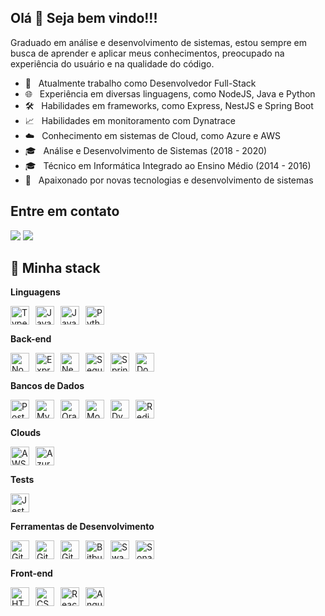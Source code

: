 ## Olá 👋 Seja bem vindo!!!

Graduado em análise e desenvolvimento de sistemas, estou sempre em busca de aprender e aplicar meus conhecimentos, preocupado na experiência do usuário e na qualidade do código.

- 💼 &nbsp; Atualmente trabalho como Desenvolvedor Full-Stack
- 🌐 &nbsp; Experiência em diversas linguagens, como NodeJS, Java e Python 
- 🛠️ &nbsp; Habilidades em frameworks, como Express, NestJS e Spring Boot
- 📈 &nbsp; Habilidades em monitoramento com Dynatrace
- ☁️ &nbsp; Conhecimento em sistemas de Cloud, como Azure e AWS
- 🎓 &nbsp; Análise e Desenvolvimento de Sistemas (2018 - 2020)
- 🎓 &nbsp; Técnico em Informática Integrado ao Ensino Médio (2014 - 2016)
- 🚀 &nbsp; Apaixonado por novas tecnologias e desenvolvimento de sistemas

## Entre em contato

<div> 
    <a href = "mailto:felipe.pires.soaresti@gmail.com"><img src="https://img.shields.io/badge/-Gmail-%23333?style=for-the-badge&logo=gmail&logoColor=white" target="_blank"></a>
    <a href="https://www.linkedin.com/in/felipe-pires-soares" target="_blank"><img src="https://img.shields.io/badge/-LinkedIn-%230077B5?style=for-the-badge&logo=linkedin&logoColor=white" target="_blank"></a> 
</div>

## 🚀 Minha stack 

**Linguagens**

<div style="display: flex; flex-wrap: wrap; gap: 10px;">
    <img src="https://cdn.jsdelivr.net/gh/devicons/devicon/icons/typescript/typescript-original.svg" alt="TypeScript" width="30" height="30"/>
    <img src="https://cdn.jsdelivr.net/gh/devicons/devicon/icons/javascript/javascript-original.svg" alt="JavaScript" width="30" height="30"/>
    <img src="https://cdn.jsdelivr.net/gh/devicons/devicon@latest/icons/java/java-original.svg" alt="Java" width="30" height="30"/>
    <img src="https://cdn.jsdelivr.net/gh/devicons/devicon@latest/icons/python/python-original.svg" alt="Python" width="30" height="30"/>
</div>

**Back-end**

<div style="display: flex; flex-wrap: wrap; gap: 10px;">
    <img src="https://cdn.jsdelivr.net/gh/devicons/devicon/icons/nodejs/nodejs-original.svg" alt="Node.js" width="30" height="30" />
    <img src="https://cdn.jsdelivr.net/gh/devicons/devicon@latest/icons/express/express-original-wordmark.svg" alt="Express" width="30" height="30"/>
    <img src="https://cdn.jsdelivr.net/gh/devicons/devicon@latest/icons/nestjs/nestjs-original.svg" alt="NestJS" width="30" height="30"/>
    <img src="https://cdn.jsdelivr.net/gh/devicons/devicon@latest/icons/sequelize/sequelize-original.svg" alt="Sequelize" width="30" height="30"/>
    <img src="https://cdn.jsdelivr.net/gh/devicons/devicon@latest/icons/spring/spring-original.svg" alt="Spring" width="30" height="30"/>
    <img src="https://cdn.jsdelivr.net/gh/devicons/devicon/icons/docker/docker-original.svg" alt="Docker" width="30" height="30"/>
</div>

**Bancos de Dados**

<div style="display: flex; flex-wrap: wrap; gap: 10px;">
    <img src="https://cdn.jsdelivr.net/gh/devicons/devicon@latest/icons/postgresql/postgresql-original.svg" alt="PostgreSQL" width="30" height="30"/>
    <img src="https://cdn.jsdelivr.net/gh/devicons/devicon@latest/icons/mysql/mysql-original.svg" alt="MySQL" width="30" height="30"/>
    <img src="https://cdn.jsdelivr.net/gh/devicons/devicon@latest/icons/oracle/oracle-original.svg" alt="Oracle" width="30" height="30"/>
    <img src="https://cdn.jsdelivr.net/gh/devicons/devicon/icons/mongodb/mongodb-original.svg" alt="MongoDB" width="30" height="30"/>
    <img src="https://cdn.jsdelivr.net/gh/devicons/devicon@latest/icons/dynamodb/dynamodb-original.svg" alt="Dynamodb" width="30" height="30"/>
    <img src="https://cdn.jsdelivr.net/gh/devicons/devicon@latest/icons/redis/redis-original.svg" alt="Redis" width="30" height="30"/>
</div>

**Clouds**

<div style="display: flex; flex-wrap: wrap; gap: 10px;">
    <img src="https://cdn.jsdelivr.net/gh/devicons/devicon@latest/icons/amazonwebservices/amazonwebservices-original-wordmark.svg" alt="AWS" width="30" height="30"/>      
    <img src="https://cdn.jsdelivr.net/gh/devicons/devicon@latest/icons/azuredevops/azuredevops-original.svg" alt="Azure" width="30" height="30"/>
</div>

**Tests**

<div style="display: flex; flex-wrap: wrap; gap: 10px;">
    <img src="https://cdn.jsdelivr.net/gh/devicons/devicon@latest/icons/jest/jest-plain.svg" alt="Jest" width="30" height="30"/>
</div>

**Ferramentas de Desenvolvimento**

<div style="display: flex; flex-wrap: wrap; gap: 10px;">
    <img src="https://cdn.jsdelivr.net/gh/devicons/devicon@latest/icons/git/git-original.svg" alt="Git" width="30" height="30"/>
    <img src="https://cdn.jsdelivr.net/gh/devicons/devicon@latest/icons/github/github-original.svg" alt="GitHub" width="30" height="30" />
    <img src="https://cdn.jsdelivr.net/gh/devicons/devicon@latest/icons/gitlab/gitlab-original.svg" alt="GitLab" width="30" height="30"/>
    <img src="https://cdn.jsdelivr.net/gh/devicons/devicon@latest/icons/bitbucket/bitbucket-original-wordmark.svg" alt="Bitbucket" width="30" height="30" />
    <img src="https://cdn.jsdelivr.net/gh/devicons/devicon@latest/icons/swagger/swagger-original.svg" alt="Swagger" width="30" height="30"/>
    <img src="https://cdn.jsdelivr.net/gh/devicons/devicon@latest/icons/sonarqube/sonarqube-original.svg" alt="SonarQube" width="30" height="30"/>
</div>

**Front-end**

<div style="display: flex; flex-wrap: wrap; gap: 10px;">
    <img src="https://cdn.jsdelivr.net/gh/devicons/devicon@latest/icons/html5/html5-original-wordmark.svg" alt="HTML" width="30" height="30"/>
    <img src="https://cdn.jsdelivr.net/gh/devicons/devicon@latest/icons/css3/css3-original-wordmark.svg" alt="CSS" width="30" height="30"/>
    <img src="https://cdn.jsdelivr.net/gh/devicons/devicon/icons/react/react-original.svg" alt="React" width="30" height="30"/>
    <img src="https://cdn.jsdelivr.net/gh/devicons/devicon/icons/angularjs/angularjs-original.svg" alt="Angular" width="30" height="30"/>
</div>

